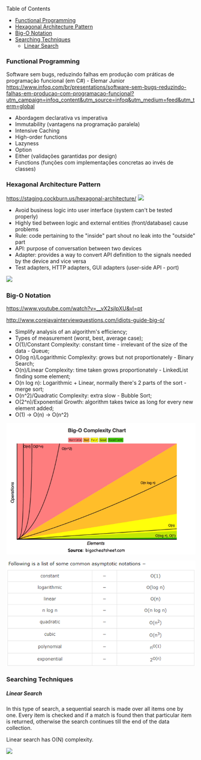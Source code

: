 Table of Contents
* [Functional Programming](#functional-programming)
* [Hexagonal Architecture Pattern](#hexagonal-architecture-pattern)
* [Big-O Notation](#big-o-notation)
* [Searching Techniques](#searching-techniques)
  * [Linear Search](#linear-search)

### Functional Programming

Software sem bugs, reduzindo falhas em produção com práticas de programação funcional (em C#) - Elemar Junior
https://www.infoq.com/br/presentations/software-sem-bugs-reduzindo-falhas-em-producao-com-programacao-funcional?utm_campaign=infoq_content&utm_source=infoq&utm_medium=feed&utm_term=global

- Abordagem declarativa vs imperativa
- Immutability (vantagens na programação paralela)
- Intensive Caching
- High-order functions
- Lazyness
- Option
- Either (validações garantidas por design)
- Functions (funções com implementações concretas ao invés de classes)

### Hexagonal Architecture Pattern
https://staging.cockburn.us/hexagonal-architecture/
![](https://github.com/fabioono25/study/blob/master/images/hexagonal_architecture.jpg)

- Avoid business logic into user interface (system can't be tested properly)
- Highly tied between logic and external entities (front/database) cause problems
- Rule: code pertaining to the "inside" part shout no leak into the "outside" part
- API: purpose of conversation between two devices
- Adapter: provides a way to convert API definition to the signals needed by the device and vice versa
- Test adapters, HTTP adapters, GUI adapters (user-side API - port)

![](https://github.com/fabioono25/study/blob/master/images/Hexagonal-architecture-complex-example.gif)

### Big-O Notation

https://www.youtube.com/watch?v=__vX2sjlpXU&vl=pt

http://www.corejavainterviewquestions.com/idiots-guide-big-o/

- Simplify analysis of an algorithm's efficiency;
- Types of measurement (worst, best, average case);
- O(1)/Constant Complexity: constant time - irrelevant of the size of the data - Queue;
- O(log n)/Logarithmic Complexity: grows but not proportionately - Binary Search;
- O(n)/Linear Complexity: time taken grows proportionately - LinkedList finding some element;
- O(n log n): Logarithmic + Linear, normally there's 2 parts of the sort - merge sort;
- O(n^2)/Quadratic Complexity: extra slow - Bubble Sort;
- O(2^n)/Exponential Growth: algorithm takes twice as long for every new element added;
- O(1) -> O(n) -> O(n^2)

![](https://github.com/fabioono25/links/blob/master/images/bigO_complexity.PNG)

![List of Some Common Asymptotic Notations](https://github.com/fabioono25/links/blob/master/images/Asymptotic_notations.PNG)

### Searching Techniques

##### Linear Search

In this type of search, a sequential search is made over all items one by one. Every item is checked and if a match is found then that particular item is returned, otherwise the search continues till the end of the data collection.

Linear search has O(N) complexity.

![](https://github.com/fabioono25/study/blob/master/images/linear_search.gif)


